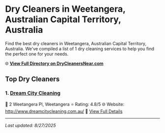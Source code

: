 # Dry Cleaners in Weetangera, Australian Capital Territory, Australia

Find the best dry cleaners in Weetangera, Australian Capital Territory, Australia. We've compiled a list of 1 dry cleaning services to help you find the perfect one for your needs.

🌐 **[View Full Directory on DryCleanersNear.com](https://drycleanersnear.com/city/Australia/Australian%20Capital%20Territory/Weetangera)**

## Top Dry Cleaners

### 1. [Dream City Cleaning](https://drycleanersnear.com/dryCleaner/68a289b8e025a3a8d28d3d20/dream-city-cleaning)
📍 2 Weetangera Pl, Weetangera
⭐ Rating: 4.8/5
🌐 Website: http://www.dreamcitycleaning.com.au/
🔗 [View Full Details](https://drycleanersnear.com/dryCleaner/68a289b8e025a3a8d28d3d20/dream-city-cleaning)


---

*Last updated: 8/27/2025*
